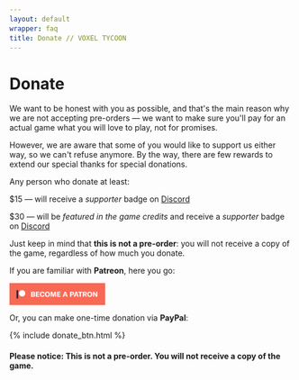 ```yaml
---
layout: default
wrapper: faq
title: Donate // VOXEL TYCOON
---
```


# Donate

<!-- {% include donate_btn.html %} -->

We want to be honest with you as possible, and that's the main reason why we are not accepting pre-orders — we want to make sure you'll pay for an actual game what you will love to play, not for promises.

However, we are aware that some of you would like to support us either way, so we can't refuse anymore. By the way, there are few rewards to extend our special thanks for special donations.

Any person who donate at least:

<span class="money">$15</span> — will receive a *supporter* badge on [Discord](//discord.gg/64KPWd5)

<span class="money">$30</span> — will be *featured in the game credits* and receive a *supporter* badge on [Discord](//discord.gg/64KPWd5) 

Just keep in mind that **this is not a pre-order**: you will not receive a copy of the game, regardless of how much you donate.

If you are familiar with **Patreon**, here you go:

<a style="display: block; margin: 0 0 0 0; width: 170px; height: 39px; overflow: hidden; border: none;" href="https://www.patreon.com/bePatron?u=7655118">
    <img style="border-radius: 0" src="become_a_patron_button.png"/>
</a>

Or, you can make one-time donation via **PayPal**:

{% include donate_btn.html %}

#### Please notice: This is not a pre-order. You will not receive a copy of the game.